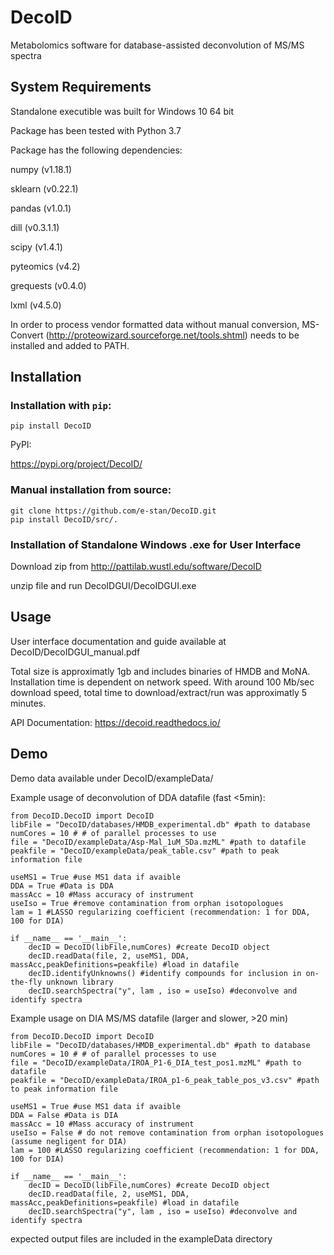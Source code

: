 # DecoID
Metabolomics software for database-assisted deconvolution of MS/MS spectra

## System Requirements

Standalone executible was built for Windows 10 64 bit

Package has been tested with Python 3.7

Package has the following dependencies:

numpy (v1.18.1)

sklearn (v0.22.1)

pandas (v1.0.1)

dill (v0.3.1.1)

scipy (v1.4.1)

pyteomics (v4.2)

grequests (v0.4.0)

lxml (v4.5.0)


In order to process vendor formatted data without manual conversion, MS-Convert (http://proteowizard.sourceforge.net/tools.shtml) needs to be installed and added to PATH. 

## Installation

### Installation with ```pip```:

```
pip install DecoID
```
PyPI:

https://pypi.org/project/DecoID/

### Manual installation from source:

```
git clone https://github.com/e-stan/DecoID.git
pip install DecoID/src/.
```

### Installation of Standalone Windows .exe for User Interface

Download zip from http://pattilab.wustl.edu/software/DecoID

unzip file and run DecoIDGUI/DecoIDGUI.exe

## Usage

User interface documentation and guide available at DecoID/DecoIDGUI_manual.pdf

Total size is approximatly 1gb and includes binaries of HMDB and MoNA. Installation time is dependent on network speed. With around 100 Mb/sec download speed, total time to download/extract/run was approximatly 5 minutes.

API Documentation: https://decoid.readthedocs.io/

## Demo

Demo data available under DecoID/exampleData/

Example usage of deconvolution of DDA datafile (fast <5min):

```
from DecoID.DecoID import DecoID
libFile = "DecoID/databases/HMDB_experimental.db" #path to database
numCores = 10 # # of parallel processes to use
file = "DecoID/exampleData/Asp-Mal_1uM_5Da.mzML" #path to datafile
peakfile = "DecoID/exampleData/peak_table.csv" #path to peak information file

useMS1 = True #use MS1 data if avaible
DDA = True #Data is DDA
massAcc = 10 #Mass accuracy of instrument
useIso = True #remove contamination from orphan isotopologues
lam = 1 #LASSO regularizing coefficient (recommendation: 1 for DDA, 100 for DIA)

if __name__ == '__main__':
    decID = DecoID(libFile,numCores) #create DecoID object
    decID.readData(file, 2, useMS1, DDA, massAcc,peakDefinitions=peakfile) #load in datafile
    decID.identifyUnknowns() #identify compounds for inclusion in on-the-fly unknown library
    decID.searchSpectra("y", lam , iso = useIso) #deconvolve and identify spectra

```

Example usage on DIA MS/MS datafile (larger and slower, >20 min)

```
from DecoID.DecoID import DecoID
libFile = "DecoID/databases/HMDB_experimental.db" #path to database
numCores = 10 # # of parallel processes to use
file = "DecoID/exampleData/IROA_P1-6_DIA_test_pos1.mzML" #path to datafile
peakfile = "DecoID/exampleData/IROA_p1-6_peak_table_pos_v3.csv" #path to peak information file

useMS1 = True #use MS1 data if avaible
DDA = False #Data is DIA
massAcc = 10 #Mass accuracy of instrument
useIso = False # do not remove contamination from orphan isotopologues (assume negligent for DIA)
lam = 100 #LASSO regularizing coefficient (recommendation: 1 for DDA, 100 for DIA)

if __name__ == '__main__':
    decID = DecoID(libFile,numCores) #create DecoID object
    decID.readData(file, 2, useMS1, DDA, massAcc,peakDefinitions=peakfile) #load in datafile
    decID.searchSpectra("y", lam , iso = useIso) #deconvolve and identify spectra
```

expected output files are included in the exampleData directory




